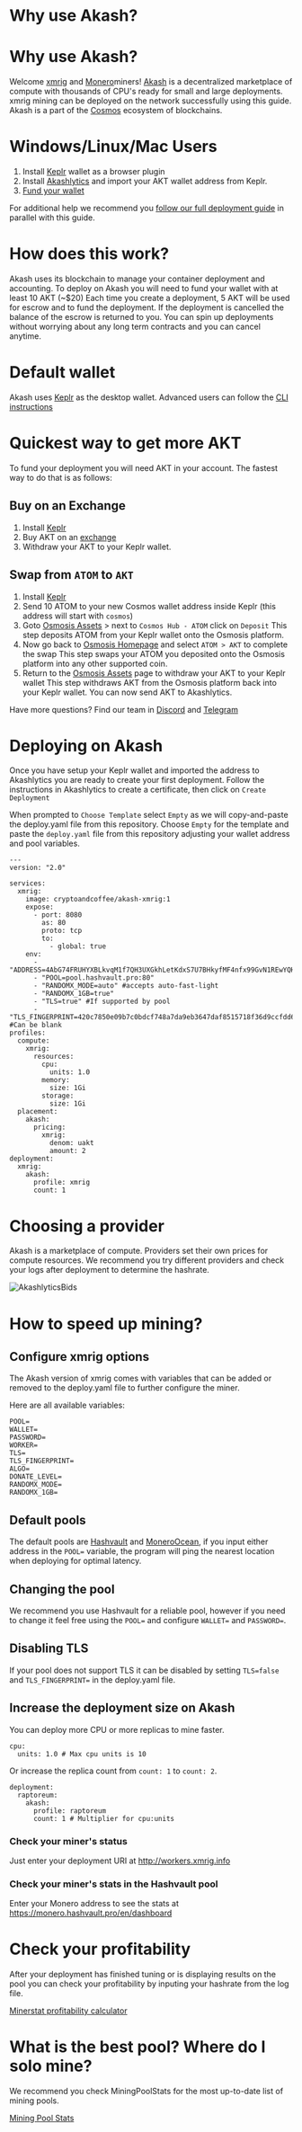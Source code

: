 # Why use Akash?

# Why use Akash?

Welcome [xmrig](https://xmrig.com/) and [Monero](https://getmonero.org)miners! [Akash](https://akash.network) is a decentralized marketplace of compute with thousands of CPU's ready for small and large deployments.  xmrig mining can be deployed on the network successfully using this guide.  Akash is a part of the [Cosmos](https://cosmos.network/) ecosystem of blockchains.

# Windows/Linux/Mac Users

1. Install [Keplr](https://chrome.google.com/webstore/detail/keplr/dmkamcknogkgcdfhhbddcghachkejeap?hl=en) wallet as a browser plugin
2. Install [Akashlytics](https://akashlytics.com/deploy) and import your AKT wallet address from Keplr.
3. [Fund your wallet](#Quickest-way-to-get-more-AKT)

For additional help we recommend you [follow our full deployment guide](https://docs.akash.network/guides/deploy) in parallel with this guide.

# How does this work?
Akash uses its blockchain to manage your container deployment and accounting.  To deploy on Akash you will need to fund your wallet with at least 10 AKT (~$20)  Each time you create a deployment, 5 AKT will be used for escrow and to fund the deployment.  If the deployment is cancelled the balance of the escrow is returned to you.  You can spin up deployments without worrying about any long term contracts and you can cancel anytime.

# Default wallet
Akash uses [Keplr](https://chrome.google.com/webstore/detail/keplr/dmkamcknogkgcdfhhbddcghachkejeap?hl=en) as the desktop wallet.  Advanced users can follow the [CLI instructions](https://docs.akash.network/guides/cli)

# Quickest way to get more AKT
To fund your deployment you will need AKT in your account.  The fastest way to do that is as follows:

## Buy on an Exchange
1. Install [Keplr](https://chrome.google.com/webstore/detail/keplr/dmkamcknogkgcdfhhbddcghachkejeap?hl=en)
2. Buy AKT on an [exchange](https://www.coingecko.com/en/coins/akash-network#markets)
3. Withdraw your AKT to your Keplr wallet.

## Swap from `ATOM` to `AKT`
1. Install [Keplr](https://chrome.google.com/webstore/detail/keplr/dmkamcknogkgcdfhhbddcghachkejeap?hl=en)
2. Send 10 ATOM to your new Cosmos wallet address inside Keplr (this address will start with `cosmos`)
3. Goto [Osmosis Assets](https://app.osmosis.zone/assets) > next to `Cosmos Hub - ATOM` click on `Deposit`
   This step deposits ATOM from your Keplr wallet onto the Osmosis platform.
5. Now go back to [Osmosis Homepage](https://app.osmosis.zone/assets) and select `ATOM > AKT` to complete the swap
   This step swaps your ATOM you deposited onto the Osmosis platform into any other supported coin.
7. Return to the [Osmosis Assets](https://app.osmosis.zone/assets) page to withdraw your AKT to your Keplr wallet
   This step withdraws AKT from the Osmosis platform back into your Keplr wallet.  You can now send AKT to Akashlytics.

Have more questions? Find our team in [Discord](https://discord.com/invite/DxftX67) and [Telegram](https://t.me/AkashNW)

# Deploying on Akash

Once you have setup your Keplr wallet and imported the address to Akashlytics you are ready to create your first deployment.  Follow the instructions in Akashlytics to create a certificate, then click on `Create Deployment`

When prompted to `Choose Template` select `Empty` as we will copy-and-paste the deploy.yaml file from this repository.
Choose `Empty` for the template and paste the `deploy.yaml` file from this repository adjusting your wallet address and pool variables.
```
---
version: "2.0"

services:
  xmrig:
    image: cryptoandcoffee/akash-xmrig:1
    expose:
      - port: 8080
        as: 80
        proto: tcp
        to:
          - global: true
    env:
      - "ADDRESS=4AbG74FRUHYXBLkvqM1f7QH3UXGkhLetKdxS7U7BHkyfMF4nfx99GvN1REwYQHAeVLLy4Qa5gXXkfS4pSHHUWwdVFifDo5K"
      - "POOL=pool.hashvault.pro:80"
      - "RANDOMX_MODE=auto" #accepts auto-fast-light
      - "RANDOMX_1GB=true"
      - "TLS=true" #If supported by pool
      - "TLS_FINGERPRINT=420c7850e09b7c0bdcf748a7da9eb3647daf8515718f36d9ccfdd6b9ff834b14" #Can be blank
profiles:
  compute:
    xmrig:
      resources:
        cpu:
          units: 1.0
        memory:
          size: 1Gi
        storage:
          size: 1Gi
  placement:
    akash:
      pricing:
        xmrig:
          denom: uakt
          amount: 2
deployment:
  xmrig:
    akash:
      profile: xmrig
      count: 1
```

# Choosing a provider

Akash is a marketplace of compute.  Providers set their own prices for compute resources.  We recommend you try different providers and check your logs after deployment to determine the hashrate.

![AkashlyticsBids](https://user-images.githubusercontent.com/19512127/142057801-5091473e-a9c3-4994-9e13-f1b1b1658491.png)

# How to speed up mining?

## Configure xmrig options

The Akash version of xmrig comes with variables that can be added or removed to the deploy.yaml file to further configure the miner.

Here are all available variables:
```
POOL=
WALLET=
PASSWORD=
WORKER=
TLS=
TLS_FINGERPRINT=
ALGO=
DONATE_LEVEL=
RANDOMX_MODE=
RANDOMX_1GB=
```

## Default pools

The default pools are [Hashvault](https://monero.hashvault.pro/en/dashboard) and [MoneroOcean](https://moneroocean.stream/), if you input either address in the `POOL=` variable, the program will ping the nearest location when deploying for optimal latency.

## Changing the pool

We recommend you use Hashvault for a reliable pool, however if you need to change it feel free using the `POOL=` and configure `WALLET=` and `PASSWORD=`.

## Disabling TLS

If your pool does not support TLS it can be disabled by setting `TLS=false` and `TLS_FINGERPRINT=` in the deploy.yaml file.

## Increase the deployment size on Akash

You can deploy more CPU or more replicas to mine faster.


```
cpu:
  units: 1.0 # Max cpu units is 10

```

Or increase the replica count from `count: 1` to `count: 2`.

```
deployment:
  raptoreum:
    akash:
      profile: raptoreum
      count: 1 # Multiplier for cpu:units
```


### Check your miner's status

Just enter your deployment URI at http://workers.xmrig.info

### Check your miner's stats in the Hashvault pool

Enter your Monero address to see the stats at https://monero.hashvault.pro/en/dashboard

# Check your profitability

After your deployment has finished tuning or is displaying results on the pool you can check your profitability by inputing your hashrate from the log file.

[Minerstat profitability calculator](https://minerstat.com/coin/XMR)

# What is the best pool? Where do I solo mine?

We recommend you check MiningPoolStats for the most up-to-date list of mining pools.

[Mining Pool Stats](https://miningpoolstats.stream/monero)
